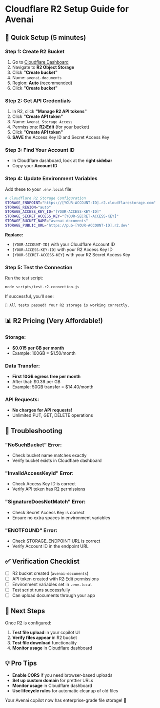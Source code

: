 # Cloudflare R2 Setup Guide for Avenai

## 🚀 Quick Setup (5 minutes)

### Step 1: Create R2 Bucket
1. Go to [Cloudflare Dashboard](https://dash.cloudflare.com)
2. Navigate to **R2 Object Storage**
3. Click **"Create bucket"**
4. Name: `avenai-documents`
5. Region: **Auto** (recommended)
6. Click **"Create bucket"**

### Step 2: Get API Credentials
1. In R2, click **"Manage R2 API tokens"**
2. Click **"Create API token"**
3. Name: `Avenai Storage Access`
4. Permissions: **R2:Edit** (for your bucket)
5. Click **"Create API token"**
6. **SAVE** the Access Key ID and Secret Access Key

### Step 3: Find Your Account ID
- In Cloudflare dashboard, look at the **right sidebar**
- Copy your **Account ID**

### Step 4: Update Environment Variables
Add these to your `.env.local` file:

```bash
# Cloudflare R2 Storage Configuration
STORAGE_ENDPOINT="https://[YOUR-ACCOUNT-ID].r2.cloudflarestorage.com"
STORAGE_REGION="auto"
STORAGE_ACCESS_KEY_ID="[YOUR-ACCESS-KEY-ID]"
STORAGE_SECRET_ACCESS_KEY="[YOUR-SECRET-ACCESS-KEY]"
STORAGE_BUCKET_NAME="avenai-documents"
STORAGE_PUBLIC_URL="https://pub-[YOUR-ACCOUNT-ID].r2.dev"
```

**Replace:**
- `[YOUR-ACCOUNT-ID]` with your Cloudflare Account ID
- `[YOUR-ACCESS-KEY-ID]` with your R2 Access Key ID
- `[YOUR-SECRET-ACCESS-KEY]` with your R2 Secret Access Key

### Step 5: Test the Connection
Run the test script:

```bash
node scripts/test-r2-connection.js
```

If successful, you'll see:
```
🎉 All tests passed! Your R2 storage is working correctly.
```

## 📊 R2 Pricing (Very Affordable!)

### Storage:
- **$0.015 per GB per month**
- Example: 100GB = $1.50/month

### Data Transfer:
- **First 10GB egress free per month**
- After that: $0.36 per GB
- Example: 50GB transfer = $14.40/month

### API Requests:
- **No charges for API requests!**
- Unlimited PUT, GET, DELETE operations

## 🔧 Troubleshooting

### "NoSuchBucket" Error:
- Check bucket name matches exactly
- Verify bucket exists in Cloudflare dashboard

### "InvalidAccessKeyId" Error:
- Check Access Key ID is correct
- Verify API token has R2 permissions

### "SignatureDoesNotMatch" Error:
- Check Secret Access Key is correct
- Ensure no extra spaces in environment variables

### "ENOTFOUND" Error:
- Check STORAGE_ENDPOINT URL is correct
- Verify Account ID in the endpoint URL

## ✅ Verification Checklist

- [ ] R2 bucket created (`avenai-documents`)
- [ ] API token created with R2:Edit permissions
- [ ] Environment variables set in `.env.local`
- [ ] Test script runs successfully
- [ ] Can upload documents through your app

## 🎯 Next Steps

Once R2 is configured:
1. **Test file upload** in your copilot UI
2. **Verify files appear** in R2 bucket
3. **Test file download** functionality
4. **Monitor usage** in Cloudflare dashboard

## 💡 Pro Tips

- **Enable CORS** if you need browser-based uploads
- **Set up custom domain** for prettier URLs
- **Monitor usage** in Cloudflare dashboard
- **Use lifecycle rules** for automatic cleanup of old files

Your Avenai copilot now has enterprise-grade file storage! 🎉
